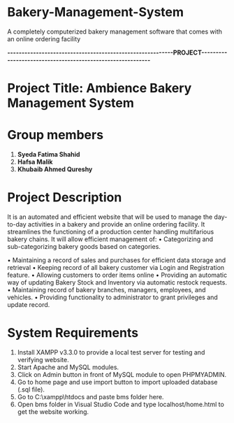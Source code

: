 # Bakery-Management-System

A completely computerized bakery management software that comes with an online ordering facility


**----------------------------------------------------------PROJECT-----------------------------------------------------------**


# **Project Title: Ambience Bakery Management System**


# **Group members**
  1) **Syeda Fatima Shahid**
  2) **Hafsa Malik**
  3) **Khubaib Ahmed Qureshy**


# **Project Description**
It is an automated and efficient website that will be used to manage the day-to-day activities in a bakery and provide an online ordering facility.
It streamlines the functioning of a production center handling multifarious bakery chains. It will allow efficient management of:
•	Categorizing and sub-categorizing bakery goods based on categories.

•	Maintaining a record of sales and purchases for efficient data storage and retrieval
•	Keeping record of all bakery customer via Login and Registration feature.
•	Allowing customers to order items online
•	Providing an automatic way of updating Bakery Stock and Inventory via automatic restock requests.
•	Maintaining record of bakery branches, managers, employees, and vehicles.
•	Providing functionality to administrator to grant privileges and update record.


# **System Requirements**
1. Install XAMPP v3.3.0 to provide a local test server for testing and verifying website.
2. Start Apache and MySQL modules.
3. Click on Admin button in front of MySQL module to open PHPMYADMIN.
4. Go to home page and use import button to import uploaded database (.sql file).
5. Go to C:\xampp\htdocs and paste bms folder here.
6. Open bms folder in Visual Studio Code and type localhost/home.html to get the website working.
